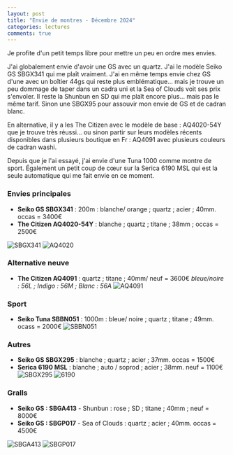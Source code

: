 ```yaml
---
layout: post
title: "Envie de montres - Décembre 2024"
categories: lectures
comments: true
---
```


Je profite d'un petit temps libre pour mettre un peu en ordre mes envies.

J'ai globalement envie d'avoir une GS avec un quartz. J'ai le modèle Seiko GS SBGX341 qui me plaît vraiment. J'ai en même temps envie chez GS d'une avec un boîtier 44gs qui reste plus emblématique... mais je trouve un peu dommage de taper dans un cadra uni et la Sea of Clouds voit ses prix s'envoler.
Il reste la Shunbun en SD qui me plaît encore plus... mais pas le même tarif. Sinon une SBGX95 pour assouvir mon envie de GS et de cadran blanc.

En alternative, il y a les The Citizen avec le modèle de base : AQ4020-54Y que je trouve très réussi... ou sinon partir sur leurs modèles récents disponibles dans plusieurs boutique en Fr : AQ4091 avec plusieurs couleurs de cadran washi. 

Depuis que je l'ai essayé, j'ai envie d'une Tuna 1000 comme montre de sport. Également un petit coup de cœur sur la Serica 6190 MSL qui est la seule automatique qui me fait envie en ce moment.

### Envies principales

* **Seiko GS SBGX341** : 200m : blanche/ orange ; quartz ; acier ; 40mm. occas = 3400€
* **The Citizen AQ4020-54Y** : blanche ; quartz ; titane ; 38mm ; occas = 2500€

![SBGX341](https://github.com/homeostasie/bouquins/raw/master/_pics/blog/2024/mon-2024-dec_Seiko-GS-SBGX341.jpg) ![AQ4020](https://github.com/homeostasie/bouquins/raw/master/_pics/blog/2024/) 

### Alternative neuve

* **The Citizen AQ4091** : quartz ; titane ; 40mm/ neuf = 3600€
 *bleue/noire : 56L ; Indigo : 56M ; Blanc : 56A*
![AQ4091](https://github.com/homeostasie/bouquins/raw/master/_pics/blog/2024/mon-2024-dec_The-Citizen-AQ4091.png) 

### Sport

* **Seiko Tuna SBBN051** : 1000m : bleue/ noire ; quartz ; titane ; 49mm. ocass = 2000€
![SBBN051](https://github.com/homeostasie/bouquins/raw/master/_pics/blog/2024/mon-2024-dec_Seiko-SBBN051.png) 

### Autres

* **Seiko GS SBGX295** : blanche ; quartz ; acier ; 37mm. occas = 1500€
* **Serica 6190 MSL** : blanche ; auto / soprod ; acier ; 38mm. neuf = 1100€
![SBGX295](https://github.com/homeostasie/bouquins/raw/master/_pics/blog/2024/mon-2024-dec_Seiko-GS-SBGX295.png) ![6190](https://github.com/homeostasie/bouquins/raw/master/_pics/blog/2024/mon-2024-dec_Serica-6190-MSL.png) 

### Gralls

* **Seiko GS : SBGA413** - Shunbun : rose ; SD ; titane ; 40mm ; neuf = 8000€
* **Seiko GS : SBGP017** - Sea of Clouds : quartz ; acier ; 40mm. occas = 4500€

![SBGA413](https://github.com/homeostasie/bouquins/raw/master/_pics/blog/2024/mon-2024-dec_Seiko-GS-SBGA413.png) ![SBGP017](https://github.com/homeostasie/bouquins/raw/master/_pics/blog/2024/mon-2024-dec_Seiko-GS-SBGP017.png) 
